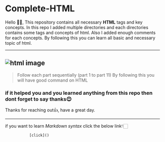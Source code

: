 # Complete-HTML
Hello 👋🏻, This repository contains all necessary **HTML** tags and key concepts.
In this repo I added multiple directories and each directories contains some tags and concepts of html.
Also I added enough comments for each concepts. 
By following this you can learn all basic and necessary topic of html.

---
![html image](https://tse4.mm.bing.net/th/id/OIP.hjyEwo1mqo9K3nhUS6Eg3wHaIP?pid=Api&P=0&h=180)
---

>Follow each part sequentially (part 1 to part 11)
>By following this you will have good command on HTML

### if it helped you and you learned anything from this repo then dont forget to say thanks😊

Thanks for reaching out👍, have a great day.

---
if you want to learn *Markdown syntax*
click the below link👇🏻

               [click]()

